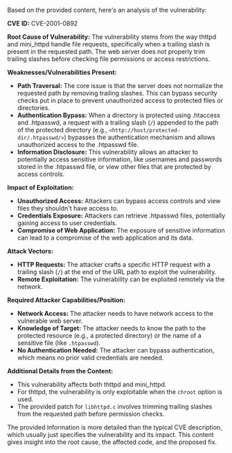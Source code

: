 Based on the provided content, here's an analysis of the vulnerability:

**CVE ID:** CVE-2001-0892

**Root Cause of Vulnerability:**
The vulnerability stems from the way thttpd and mini_httpd handle file requests, specifically when a trailing slash is present in the requested path. The web server does not properly trim trailing slashes before checking file permissions or access restrictions.

**Weaknesses/Vulnerabilities Present:**
- **Path Traversal:** The core issue is that the server does not normalize the requested path by removing trailing slashes. This can bypass security checks put in place to prevent unauthorized access to protected files or directories.
- **Authentication Bypass:** When a directory is protected using .htaccess and .htpasswd, a request with a trailing slash (`/`) appended to the path of the protected directory (e.g., `<http://host/protected-dir/.htpasswd/>`) bypasses the authentication mechanism and allows unauthorized access to the .htpasswd file.
- **Information Disclosure:** This vulnerability allows an attacker to potentially access sensitive information, like usernames and passwords stored in the .htpasswd file, or view other files that are protected by access controls.

**Impact of Exploitation:**
- **Unauthorized Access:** Attackers can bypass access controls and view files they shouldn't have access to.
- **Credentials Exposure:** Attackers can retrieve .htpasswd files, potentially gaining access to user credentials.
- **Compromise of Web Application:** The exposure of sensitive information can lead to a compromise of the web application and its data.

**Attack Vectors:**
- **HTTP Requests:** The attacker crafts a specific HTTP request with a trailing slash (`/`) at the end of the URL path to exploit the vulnerability.
- **Remote Exploitation:** The vulnerability can be exploited remotely via the network.

**Required Attacker Capabilities/Position:**
- **Network Access:** The attacker needs to have network access to the vulnerable web server.
- **Knowledge of Target:** The attacker needs to know the path to the protected resource (e.g., a protected directory) or the name of a sensitive file (like `.htpasswd`).
- **No Authentication Needed:** The attacker can bypass authentication, which means no prior valid credentials are needed.

**Additional Details from the Content:**
- This vulnerability affects both thttpd and mini_httpd.
- For thttpd, the vulnerability is only exploitable when the `chroot` option is used.
- The provided patch for `libhttpd.c` involves trimming trailing slashes from the requested path before permission checks.

The provided information is more detailed than the typical CVE description, which usually just specifies the vulnerability and its impact. This content gives insight into the root cause, the affected code, and the proposed fix.